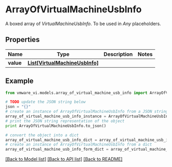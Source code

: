 # ArrayOfVirtualMachineUsbInfo

A boxed array of *VirtualMachineUsbInfo*. To be used in *Any* placeholders. 

## Properties
Name | Type | Description | Notes
------------ | ------------- | ------------- | -------------
**value** | [**List[VirtualMachineUsbInfo]**](VirtualMachineUsbInfo.md) |  | 

## Example

```python
from vmware_vi.models.array_of_virtual_machine_usb_info import ArrayOfVirtualMachineUsbInfo

# TODO update the JSON string below
json = "{}"
# create an instance of ArrayOfVirtualMachineUsbInfo from a JSON string
array_of_virtual_machine_usb_info_instance = ArrayOfVirtualMachineUsbInfo.from_json(json)
# print the JSON string representation of the object
print ArrayOfVirtualMachineUsbInfo.to_json()

# convert the object into a dict
array_of_virtual_machine_usb_info_dict = array_of_virtual_machine_usb_info_instance.to_dict()
# create an instance of ArrayOfVirtualMachineUsbInfo from a dict
array_of_virtual_machine_usb_info_form_dict = array_of_virtual_machine_usb_info.from_dict(array_of_virtual_machine_usb_info_dict)
```
[[Back to Model list]](../README.md#documentation-for-models) [[Back to API list]](../README.md#documentation-for-api-endpoints) [[Back to README]](../README.md)



